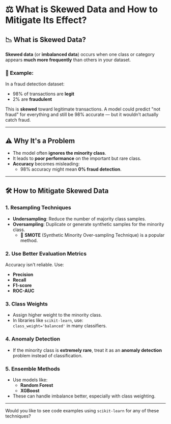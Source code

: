 # ⚖️ What is Skewed Data and How to Mitigate Its Effect?

## 📉 What is Skewed Data?

**Skewed data** (or **imbalanced data**) occurs when one class or category appears **much more frequently** than others in your dataset.

### 🔄 Example:
In a fraud detection dataset:
- 98% of transactions are **legit**
- 2% are **fraudulent**

This is **skewed** toward legitimate transactions. A model could predict "not fraud" for everything and still be 98% accurate — but it wouldn’t actually catch fraud.

---

## ⚠️ Why It's a Problem

- The model often **ignores the minority class**.
- It leads to **poor performance** on the important but rare class.
- **Accuracy** becomes misleading:
  - 98% accuracy might mean **0% fraud detection**.

---

## 🛠️ How to Mitigate Skewed Data

### 1. Resampling Techniques
- **Undersampling**: Reduce the number of majority class samples.
- **Oversampling**: Duplicate or generate synthetic samples for the minority class.
  - 🔧 **SMOTE** (Synthetic Minority Over-sampling Technique) is a popular method.

### 2. Use Better Evaluation Metrics
Accuracy isn't reliable. Use:
- **Precision**
- **Recall**
- **F1-score**
- **ROC-AUC**

### 3. Class Weights
- Assign higher weight to the minority class.
- In libraries like `scikit-learn`, use:  
  `class_weight='balanced'` in many classifiers.

### 4. Anomaly Detection
- If the minority class is **extremely rare**, treat it as an **anomaly detection** problem instead of classification.

### 5. Ensemble Methods
- Use models like:
  - **Random Forest**
  - **XGBoost**
- These can handle imbalance better, especially with class weighting.

---

Would you like to see code examples using `scikit-learn` for any of these techniques?
